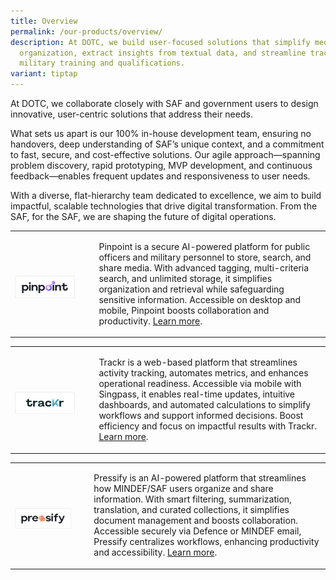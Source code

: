 ```yaml
---
title: Overview
permalink: /our-products/overview/
description: At DOTC, we build user-focused solutions that simplify media
  organization, extract insights from textual data, and streamline tracking of
  military training and qualifications.
variant: tiptap
---
```

<p>At DOTC, we collaborate closely with SAF and government users to design
innovative, user-centric solutions that address their needs.</p>
<p>What sets us apart is our 100% in-house development team, ensuring no
handovers, deep understanding of SAF’s unique context, and a commitment
to fast, secure, and cost-effective solutions. Our agile approach—spanning
problem discovery, rapid prototyping, MVP development, and continuous feedback—enables
frequent updates and responsiveness to user needs.</p>
<p>With a diverse, flat-hierarchy team dedicated to excellence, we aim to
build impactful, scalable technologies that drive digital transformation.
From the SAF, for the SAF, we are shaping the future of digital operations.</p>
<table style="minWidth: 50px">
<colgroup>
<col>
<col>
</colgroup>
<tbody>
<tr>
<td rowspan="1" colspan="1">
<p></p>
<div class="isomer-image-wrapper">
<img style="width: 80%;" height="auto" width="100%" alt="" src="/images/7PinpointBlack_Horizontal_4x.png">
</div>
</td>
<td rowspan="1" colspan="1">
<p>Pinpoint is a secure AI-powered platform for public officers and military
personnel to store, search, and share media. With advanced tagging, multi-criteria
search, and unlimited storage, it simplifies organization and retrieval
while safeguarding sensitive information. Accessible on desktop and mobile,
Pinpoint boosts collaboration and productivity. <a href="https://www.dotc.gov.sg/our-products/pinpoint/" rel="noopener" target="_blank">Learn more</a>.</p>
</td>
</tr>
</tbody>
</table>
<p></p>
<p></p>
<p></p>
<table style="minWidth: 50px">
<colgroup>
<col>
<col>
</colgroup>
<tbody>
<tr>
<td rowspan="1" colspan="1">
<p></p>
<div class="isomer-image-wrapper">
<img style="width: 80%;" height="auto" width="100%" alt="" src="/images/7TrackrBlack_Horizontal_4x.png">
</div>
</td>
<td rowspan="1" colspan="1">
<p>Trackr is a web-based platform that streamlines activity tracking, automates
metrics, and enhances operational readiness. Accessible via mobile with
Singpass, it enables real-time updates, intuitive dashboards, and automated
calculations to simplify workflows and support informed decisions. Boost
efficiency and focus on impactful results with Trackr. <a href="https://www.dotc.gov.sg/our-products/trackr/" rel="noopener noreferrer nofollow" target="_blank">Learn more</a>.</p>
</td>
</tr>
</tbody>
</table>
<p></p>
<p></p>
<p></p>
<table style="minWidth: 50px">
<colgroup>
<col>
<col>
</colgroup>
<tbody>
<tr>
<td rowspan="1" colspan="1">
<p></p>
<div class="isomer-image-wrapper">
<img style="width: 80%;" height="auto" width="100%" alt="" src="/images/7PressifyBlack_Horizontal_4x.png">
</div>
</td>
<td rowspan="1" colspan="1">
<p>Pressify is an AI-powered platform that streamlines how MINDEF/SAF users
organize and share information. With smart filtering, summarization, translation,
and curated collections, it simplifies document management and boosts collaboration.
Accessible securely via Defence or MINDEF email, Pressify centralizes workflows,
enhancing productivity and accessibility. <a href="https://www.dotc.gov.sg/our-products/pressify/" rel="noopener noreferrer nofollow" target="_blank">Learn more</a>.</p>
</td>
</tr>
</tbody>
</table>
<p></p>
<p></p>
<p></p>
<p></p>
<p></p>
<p></p>
<p></p>
<p></p>
<p></p>
<p></p>
<p></p>
<p></p>
<p></p>
<p></p>
<p></p>
<p></p>
<p></p>